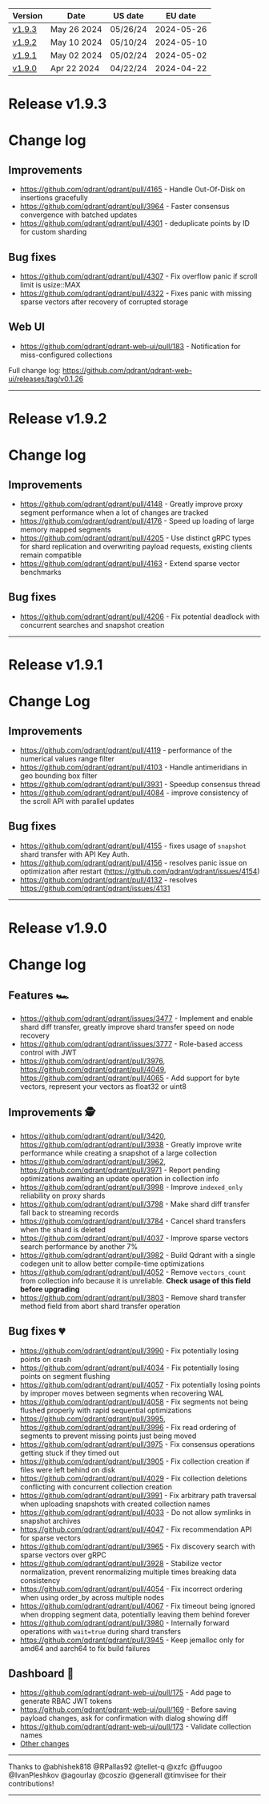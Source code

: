 | Version | Date | US date | EU date |
| ------- | ---- | ------- | ------- |
| [v1.9.3](qdrant-v1.9.md#release-v193) | May 26 2024 | 05/26/24 | 2024-05-26 |
| [v1.9.2](qdrant-v1.9.md#release-v192) | May 10 2024 | 05/10/24 | 2024-05-10 |
| [v1.9.1](qdrant-v1.9.md#release-v191) | May 02 2024 | 05/02/24 | 2024-05-02 |
| [v1.9.0](qdrant-v1.9.md#release-v190) | Apr 22 2024 | 04/22/24 | 2024-04-22 |



# Release v1.9.3
# Change log

## Improvements

* https://github.com/qdrant/qdrant/pull/4165 - Handle Out-Of-Disk on insertions gracefully
* https://github.com/qdrant/qdrant/pull/3964 - Faster consensus convergence with batched updates
* https://github.com/qdrant/qdrant/pull/4301 - deduplicate points by ID for custom sharding

## Bug fixes

* https://github.com/qdrant/qdrant/pull/4307 - Fix overflow panic if scroll limit is usize::MAX
* https://github.com/qdrant/qdrant/pull/4322 - Fixes panic with missing sparse vectors after recovery of corrupted storage


## Web UI

* https://github.com/qdrant/qdrant-web-ui/pull/183 - Notification for miss-configured collections

Full change log: https://github.com/qdrant/qdrant-web-ui/releases/tag/v0.1.26


-----
# Release v1.9.2
# Change log

## Improvements
- https://github.com/qdrant/qdrant/pull/4148 - Greatly improve proxy segment performance when a lot of changes are tracked
- https://github.com/qdrant/qdrant/pull/4176 - Speed up loading of large memory mapped segments
- https://github.com/qdrant/qdrant/pull/4205 - Use distinct gRPC types for shard replication and overwriting payload requests, existing clients remain compatible
- https://github.com/qdrant/qdrant/pull/4163 - Extend sparse vector benchmarks

## Bug fixes
- https://github.com/qdrant/qdrant/pull/4206 - Fix potential deadlock with concurrent searches and snapshot creation
-----
# Release v1.9.1
# Change Log

## Improvements

* https://github.com/qdrant/qdrant/pull/4119 - performance of the numerical values range filter
* https://github.com/qdrant/qdrant/pull/4103 - Handle antimeridians in geo bounding box filter
* https://github.com/qdrant/qdrant/pull/3931 - Speedup consensus thread
* https://github.com/qdrant/qdrant/pull/4084 - improve consistency of the scroll API with parallel updates


## Bug fixes

* https://github.com/qdrant/qdrant/pull/4155 - fixes usage of `snapshot` shard transfer with API Key Auth.
* https://github.com/qdrant/qdrant/pull/4156 - resolves panic issue on optimization after restart (https://github.com/qdrant/qdrant/issues/4154)
* https://github.com/qdrant/qdrant/pull/4132 - resolves https://github.com/qdrant/qdrant/issues/4131

-----
# Release v1.9.0
# Change log

## Features 🏎️

- https://github.com/qdrant/qdrant/issues/3477 - Implement and enable shard diff transfer, greatly improve shard transfer speed on node recovery
- https://github.com/qdrant/qdrant/issues/3777 - Role-based access control with JWT
- https://github.com/qdrant/qdrant/pull/3976, https://github.com/qdrant/qdrant/pull/4049, https://github.com/qdrant/qdrant/pull/4065 - Add support for byte vectors, represent your vectors as float32 or uint8

## Improvements 🕵️

- https://github.com/qdrant/qdrant/pull/3420, https://github.com/qdrant/qdrant/pull/3938 - Greatly improve write performance while creating a snapshot of a large collection
- https://github.com/qdrant/qdrant/pull/3962, https://github.com/qdrant/qdrant/pull/3971 - Report pending optimizations awaiting an update operation in collection info
- https://github.com/qdrant/qdrant/pull/3998 - Improve `indexed_only` reliability on proxy shards
- https://github.com/qdrant/qdrant/pull/3798 - Make shard diff transfer fall back to streaming records
- https://github.com/qdrant/qdrant/pull/3784 - Cancel shard transfers when the shard is deleted
- https://github.com/qdrant/qdrant/pull/4037 - Improve sparse vectors search performance by another 7%
- https://github.com/qdrant/qdrant/pull/3982 - Build Qdrant with a single codegen unit to allow better compile-time optimizations
- https://github.com/qdrant/qdrant/pull/4052 - Remove `vectors_count` from collection info because it is unreliable. **Check usage of this field before upgrading**
- https://github.com/qdrant/qdrant/pull/3803 - Remove shard transfer method field from abort shard transfer operation

## Bug fixes 💔

- https://github.com/qdrant/qdrant/pull/3990 - Fix potentially losing points on crash
- https://github.com/qdrant/qdrant/pull/4034 - Fix potentially losing points on segment flushing
- https://github.com/qdrant/qdrant/pull/4057 - Fix potentially losing points by improper moves between segments when recovering WAL
- https://github.com/qdrant/qdrant/pull/4058 - Fix segments not being flushed properly with rapid sequential optimizations
- https://github.com/qdrant/qdrant/pull/3995, https://github.com/qdrant/qdrant/pull/3996 - Fix read ordering of segments to prevent missing points just being moved
- https://github.com/qdrant/qdrant/pull/3975 - Fix consensus operations getting stuck if they timed out
- https://github.com/qdrant/qdrant/pull/3905 - Fix collection creation if files were left behind on disk
- https://github.com/qdrant/qdrant/pull/4029 - Fix collection deletions conflicting with concurrent collection creation
- https://github.com/qdrant/qdrant/pull/3991 - Fix arbitrary path traversal when uploading snapshots with created collection names
- https://github.com/qdrant/qdrant/pull/4033 - Do not allow symlinks in snapshot archives
- https://github.com/qdrant/qdrant/pull/4047 - Fix recommendation API for sparse vectors
- https://github.com/qdrant/qdrant/pull/3965 - Fix discovery search with sparse vectors over gRPC
- https://github.com/qdrant/qdrant/pull/3928 - Stabilize vector normalization, prevent renormalizing multiple times breaking data consistency
- https://github.com/qdrant/qdrant/pull/4054 - Fix incorrect ordering when using order_by across multiple nodes
- https://github.com/qdrant/qdrant/pull/4067 - Fix timeout being ignored when dropping segment data, potentially leaving them behind forever
- https://github.com/qdrant/qdrant/pull/3980 - Internally forward operations with `wait=true` during shard transfers
- https://github.com/qdrant/qdrant/pull/3945 - Keep jemalloc only for amd64 and aarch64 to fix build failures

## Dashboard 🍱

- https://github.com/qdrant/qdrant-web-ui/pull/175 - Add page to generate RBAC JWT tokens
- https://github.com/qdrant/qdrant-web-ui/pull/169 - Before saving payload changes, ask for confirmation with dialog showing diff
- https://github.com/qdrant/qdrant-web-ui/pull/173 - Validate collection names
- [Other changes](https://github.com/qdrant/qdrant-web-ui/releases/tag/v0.1.24)

---

Thanks to @abhishek818 @RPallas92 @tellet-q @xzfc @ffuugoo @IvanPleshkov @agourlay @coszio @generall @timvisee for their contributions!

-----
